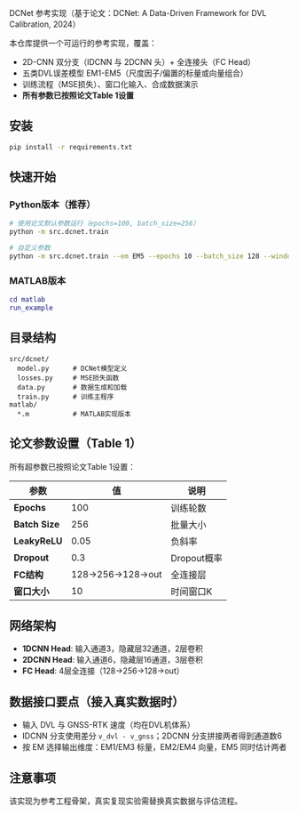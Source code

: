 DCNet 参考实现（基于论文：DCNet: A Data-Driven Framework for DVL Calibration, 2024）

本仓库提供一个可运行的参考实现，覆盖：
- 2D-CNN 双分支（IDCNN 与 2DCNN 头）+ 全连接头（FC Head）
- 五类DVL误差模型 EM1-EM5（尺度因子/偏置的标量或向量组合）
- 训练流程（MSE损失）、窗口化输入、合成数据演示
- **所有参数已按照论文Table 1设置**

## 安装
```bash
pip install -r requirements.txt
```

## 快速开始

### Python版本（推荐）
```bash
# 使用论文默认参数运行（epochs=100, batch_size=256）
python -m src.dcnet.train

# 自定义参数
python -m src.dcnet.train --em EM5 --epochs 10 --batch_size 128 --window_size 10
```

### MATLAB版本
```matlab
cd matlab
run_example
```

## 目录结构
```
src/dcnet/
  model.py      # DCNet模型定义
  losses.py     # MSE损失函数
  data.py       # 数据生成和加载
  train.py      # 训练主程序
matlab/
  *.m           # MATLAB实现版本
```

## 论文参数设置（Table 1）

所有超参数已按照论文Table 1设置：

| 参数 | 值 | 说明 |
|------|-----|------|
| **Epochs** | 100 | 训练轮数 |
| **Batch Size** | 256 | 批量大小 |
| **LeakyReLU** | 0.05 | 负斜率 |
| **Dropout** | 0.3 | Dropout概率 |
| **FC结构** | 128→256→128→out | 全连接层 |
| **窗口大小** | 10 | 时间窗口K |

## 网络架构

- **1DCNN Head**: 输入通道3，隐藏层32通道，2层卷积
- **2DCNN Head**: 输入通道6，隐藏层16通道，3层卷积
- **FC Head**: 4层全连接（128→256→128→out）

## 数据接口要点（接入真实数据时）

- 输入 DVL 与 GNSS-RTK 速度（均在DVL机体系）
- IDCNN 分支使用差分 `v_dvl - v_gnss`；2DCNN 分支拼接两者得到通道数6
- 按 EM 选择输出维度：EM1/EM3 标量，EM2/EM4 向量，EM5 同时估计两者

## 注意事项

该实现为参考工程骨架，真实复现实验需替换真实数据与评估流程。